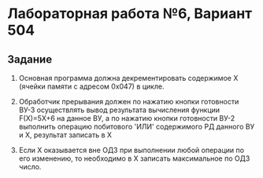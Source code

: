 # Лабораторная работа №6, Вариант 504

## Задание

1.	Основная программа должна декрементировать содержимое X (ячейки памяти с адресом 0x047) в цикле.

2.	Обработчик прерывания должен по нажатию кнопки готовности ВУ-3 осуществлять вывод результата вычисления функции F(X)=5X+6 на данное ВУ, a по нажатию кнопки готовности ВУ-2 выполнить операцию побитового 'ИЛИ' содержимого РД данного ВУ и Х, результат записать в Х

3.	Если Х оказывается вне ОДЗ при выполнении любой операции по его изменению, то необходимо в Х записать максимальное по ОДЗ число.
